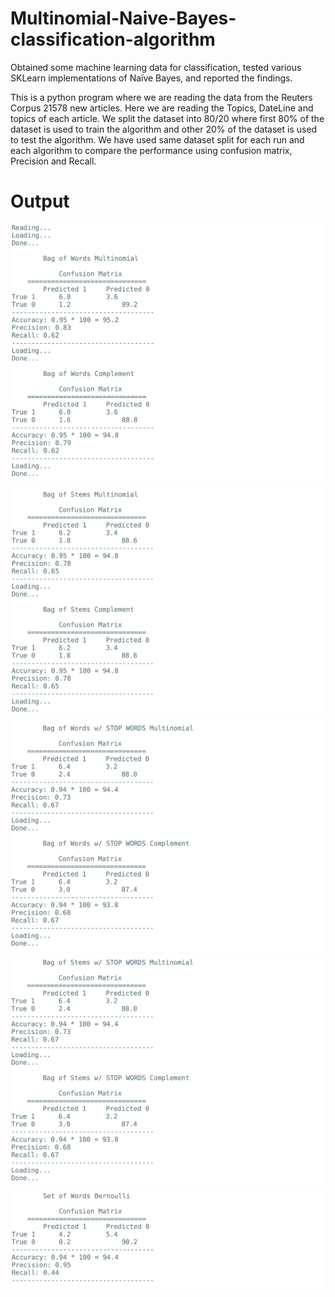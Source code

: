 # Multinomial-Naive-Bayes-classification-algorithm
Obtained some machine learning data for classification, tested various SKLearn implementations of Naïve Bayes, and reported the findings.

This is a python program where we are reading the data from the Reuters Corpus 21578 new articles. Here we are reading the Topics, DateLine and topics of each article. We split the dataset into 80/20 where first 80% of the dataset is used to train the algorithm and other 20% of the dataset is used to test the algorithm. We have used same dataset split for each run and each algorithm to compare the performance using confusion matrix, Precision and Recall.

# Output
![alt text](https://github.com/prerakpatelca/Multinomial-Naive-Bayes-classification-algorithm/blob/master/Screen%20Shot%202020-12-28%20at%204.38.22%20PM.png)
![alt text](https://github.com/prerakpatelca/Multinomial-Naive-Bayes-classification-algorithm/blob/master/Screen%20Shot%202020-12-28%20at%204.38.45%20PM.png)
![alt text](https://github.com/prerakpatelca/Multinomial-Naive-Bayes-classification-algorithm/blob/master/Screen%20Shot%202020-12-28%20at%204.39.02%20PM.png)
![alt text](https://github.com/prerakpatelca/Multinomial-Naive-Bayes-classification-algorithm/blob/master/Screen%20Shot%202020-12-28%20at%204.39.19%20PM.png)
![alt text](https://github.com/prerakpatelca/Multinomial-Naive-Bayes-classification-algorithm/blob/master/Screen%20Shot%202020-12-28%20at%204.39.31%20PM.png)
